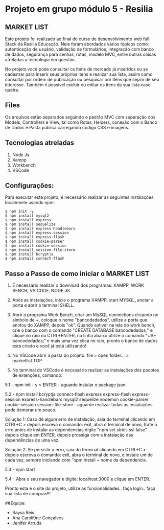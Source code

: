 # Projeto em grupo módulo 5 - Resilia

## MARKET LIST

Este projeto foi realizado ao final do curso de desenvolvimento web full Stack da Resilia Educação. Nele foram abordados vários tópicos como: autenticação de usuário, validação de formulários, integração com banco de dados, segurança para senhas, rotas, modelo MVC, entre outras coisas atreladas a tecnologia em questão. 

No projeto você pode consultar os itens de mercado já inseridos ou se cadastrar para inserir seus próprios itens e realizar sua lista, assim como consultar por ordem de publicação ou pesquisar por itens que sejam de seu interesse. Também é possivel excluir ou editar os itens da sua lista caso queira. 

## Files

Os arquivos estão separados seguindo o padrão MVC com separação dos Models, Controllers e View, tal como Rotas, Helpers, conexão com o Banco de Dados e Pasta publica carregando código CSS e imagens.

## Tecnologias atreladas

1. Node Js
2. Xampp
3. Workbench
4. VSCode

## Configurações:

Para executar este projeto, é necessário realizar as seguintes instalações localmente usando npm:

```
$ npm init -y
$ npm install mysql2
$ npm install express
$ npm install sequelize
$ npm install express-handlebars
$ npm install express-session
$ npm install express-flash
$ npm install cookie-parser
$ npm install cookie-session
$ npm install session-file-store
$ npm install bcryptjs
$ npm install connect-flash
```

## Passo a Passo de como iniciar o MARKET LIST

1. É necessário realizar o download dos programas: XAMPP, WORK BENCH, VS CODE, NODE JS.

2. Após as instalações, inicie o programa XAMPP, start MYSQL, anotar a porta e abrir o terminal SHELL.

3. Abrir o programa Work Bench, criar um MySQL connections clicando no símbolo de +, coloque o nome "bancodedados", utilize a porta que anotou do XAMPP, depois "ok".
Quando estiver na tela do work bench, crie o banco com o comando "CREATE DATABASE bancodedados;" e clique no raio ou CTRL+ENTER, na linha abaixo utilize o comando "USE bancodedados;" e mais uma vez clica no raio, pronto o banco de dados está criado e você já está utilizando!

4. No VSCode abrir a pasta do projeto: file > open folder... > marketlist.TOP

5. No terminal do VSCode é necessário realizar as instalações dos pacotes de extenções, comando:

5.1 - npm init - y  > ENTER - aguarde instalar o package json.

5.2 - npm install bcryptjs connect-flash express express-flash express-session express-handlebars mysql2 sequelize nodemon cookie-parser cookie-session session-file-store  - aguarde realizar todas as instalações pode demorar um pouco.

Solução 1: Caso dê algum erro de instalação, saia do terminal clicando em CTRL+C > depois escreva o comando: exit, abra o terminal de novo, trate o erro antes de instalar as dependencias digite "npm set strict-ssl false" depois clique em ENTER, depois prossiga com a instalação das dependências de uma vez.

Solução 2: Se persistir o erro, saia do terminal clicando em CTRL+C > depois escreva o comando: exit, abra o terminal de novo, e  instale um de cada vez, sempre iniciando com "npm install + nome da dependencia.

5.3 - npm start

5.4 - Abra o seu navegador e digite: localhost:3000 e clique em ENTER. 

Pronto esta é o site do projeto, utilize as funcionalidades.. faça login.. faça sua lista de compras!!!


##Equipe:

<ul>
<li>Raysa Reis</li>
<li>Ana Caroli9ne Gonçalves</li>
<li>Jenifer Arruda</li>
</ul>

